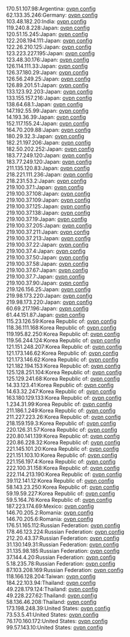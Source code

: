 170.51.107.98:Argentina: [ovpn config](vpn/170_51_107_98.ovpn)  
62.133.35.246:Germany: [ovpn config](vpn/62_133_35_246.ovpn)  
103.48.182.20:India: [ovpn config](vpn/103_48_182_20.ovpn)  
119.240.8.228:Japan: [ovpn config](vpn/119_240_8_228.ovpn)  
120.51.15.245:Japan: [ovpn config](vpn/120_51_15_245.ovpn)  
122.208.194.111:Japan: [ovpn config](vpn/122_208_194_111.ovpn)  
122.26.210.125:Japan: [ovpn config](vpn/122_26_210_125.ovpn)  
123.223.227.195:Japan: [ovpn config](vpn/123_223_227_195.ovpn)  
123.48.30.176:Japan: [ovpn config](vpn/123_48_30_176.ovpn)  
126.114.111.33:Japan: [ovpn config](vpn/126_114_111_33.ovpn)  
126.37.180.29:Japan: [ovpn config](vpn/126_37_180_29.ovpn)  
126.56.249.25:Japan: [ovpn config](vpn/126_56_249_25.ovpn)  
126.89.201.51:Japan: [ovpn config](vpn/126_89_201_51.ovpn)  
133.123.92.203:Japan: [ovpn config](vpn/133_123_92_203.ovpn)  
133.155.157.216:Japan: [ovpn config](vpn/133_155_157_216.ovpn)  
138.64.68.1:Japan: [ovpn config](vpn/138_64_68_1.ovpn)  
147.192.55.99:Japan: [ovpn config](vpn/147_192_55_99.ovpn)  
14.193.36.39:Japan: [ovpn config](vpn/14_193_36_39.ovpn)  
152.117.155.24:Japan: [ovpn config](vpn/152_117_155_24.ovpn)  
164.70.209.88:Japan: [ovpn config](vpn/164_70_209_88.ovpn)  
180.29.32.3:Japan: [ovpn config](vpn/180_29_32_3.ovpn)  
182.21.197.206:Japan: [ovpn config](vpn/182_21_197_206.ovpn)  
182.50.202.252:Japan: [ovpn config](vpn/182_50_202_252.ovpn)  
183.77.249.120:Japan: [ovpn config](vpn/183_77_249_120.ovpn)  
183.77.249.120:Japan: [ovpn config](vpn/183_77_249_120.ovpn)  
211.135.120.83:Japan: [ovpn config](vpn/211_135_120_83.ovpn)  
218.221.111.236:Japan: [ovpn config](vpn/218_221_111_236.ovpn)  
218.231.53.2:Japan: [ovpn config](vpn/218_231_53_2.ovpn)  
219.100.37.1:Japan: [ovpn config](vpn/219_100_37_1.ovpn)  
219.100.37.108:Japan: [ovpn config](vpn/219_100_37_108.ovpn)  
219.100.37.109:Japan: [ovpn config](vpn/219_100_37_109.ovpn)  
219.100.37.125:Japan: [ovpn config](vpn/219_100_37_125.ovpn)  
219.100.37.138:Japan: [ovpn config](vpn/219_100_37_138.ovpn)  
219.100.37.19:Japan: [ovpn config](vpn/219_100_37_19.ovpn)  
219.100.37.205:Japan: [ovpn config](vpn/219_100_37_205.ovpn)  
219.100.37.211:Japan: [ovpn config](vpn/219_100_37_211.ovpn)  
219.100.37.213:Japan: [ovpn config](vpn/219_100_37_213.ovpn)  
219.100.37.22:Japan: [ovpn config](vpn/219_100_37_22.ovpn)  
219.100.37.4:Japan: [ovpn config](vpn/219_100_37_4.ovpn)  
219.100.37.50:Japan: [ovpn config](vpn/219_100_37_50.ovpn)  
219.100.37.58:Japan: [ovpn config](vpn/219_100_37_58.ovpn)  
219.100.37.67:Japan: [ovpn config](vpn/219_100_37_67.ovpn)  
219.100.37.7:Japan: [ovpn config](vpn/219_100_37_7.ovpn)  
219.100.37.90:Japan: [ovpn config](vpn/219_100_37_90.ovpn)  
219.126.156.25:Japan: [ovpn config](vpn/219_126_156_25.ovpn)  
219.98.173.220:Japan: [ovpn config](vpn/219_98_173_220.ovpn)  
219.98.173.220:Japan: [ovpn config](vpn/219_98_173_220.ovpn)  
60.69.217.196:Japan: [ovpn config](vpn/60_69_217_196.ovpn)  
61.44.151.87:Japan: [ovpn config](vpn/61_44_151_87.ovpn)  
115.23.126.59:Korea Republic of: [ovpn config](vpn/115_23_126_59.ovpn)  
118.36.111.168:Korea Republic of: [ovpn config](vpn/118_36_111_168.ovpn)  
119.195.82.250:Korea Republic of: [ovpn config](vpn/119_195_82_250.ovpn)  
119.56.244.124:Korea Republic of: [ovpn config](vpn/119_56_244_124.ovpn)  
121.151.248.207:Korea Republic of: [ovpn config](vpn/121_151_248_207.ovpn)  
121.173.146.62:Korea Republic of: [ovpn config](vpn/121_173_146_62.ovpn)  
121.173.146.62:Korea Republic of: [ovpn config](vpn/121_173_146_62.ovpn)  
121.182.194.153:Korea Republic of: [ovpn config](vpn/121_182_194_153.ovpn)  
125.128.251.104:Korea Republic of: [ovpn config](vpn/125_128_251_104.ovpn)  
125.129.241.68:Korea Republic of: [ovpn config](vpn/125_129_241_68.ovpn)  
14.33.123.41:Korea Republic of: [ovpn config](vpn/14_33_123_41.ovpn)  
14.63.32.247:Korea Republic of: [ovpn config](vpn/14_63_32_247.ovpn)  
163.180.129.133:Korea Republic of: [ovpn config](vpn/163_180_129_133.ovpn)  
1.234.31.99:Korea Republic of: [ovpn config](vpn/1_234_31_99.ovpn)  
211.186.1.249:Korea Republic of: [ovpn config](vpn/211_186_1_249.ovpn)  
211.227.223.26:Korea Republic of: [ovpn config](vpn/211_227_223_26.ovpn)  
218.159.159.3:Korea Republic of: [ovpn config](vpn/218_159_159_3.ovpn)  
220.126.31.57:Korea Republic of: [ovpn config](vpn/220_126_31_57.ovpn)  
220.80.141.139:Korea Republic of: [ovpn config](vpn/220_80_141_139.ovpn)  
220.86.228.32:Korea Republic of: [ovpn config](vpn/220_86_228_32.ovpn)  
221.145.101.20:Korea Republic of: [ovpn config](vpn/221_145_101_20.ovpn)  
221.151.103.10:Korea Republic of: [ovpn config](vpn/221_151_103_10.ovpn)  
221.156.197.4:Korea Republic of: [ovpn config](vpn/221_156_197_4.ovpn)  
222.100.31.158:Korea Republic of: [ovpn config](vpn/222_100_31_158.ovpn)  
222.114.213.190:Korea Republic of: [ovpn config](vpn/222_114_213_190.ovpn)  
39.112.141.12:Korea Republic of: [ovpn config](vpn/39_112_141_12.ovpn)  
58.143.23.250:Korea Republic of: [ovpn config](vpn/58_143_23_250.ovpn)  
59.19.59.227:Korea Republic of: [ovpn config](vpn/59_19_59_227.ovpn)  
59.5.164.76:Korea Republic of: [ovpn config](vpn/59_5_164_76.ovpn)  
187.223.174.69:Mexico: [ovpn config](vpn/187_223_174_69.ovpn)  
146.70.205.2:Romania: [ovpn config](vpn/146_70_205_2.ovpn)  
146.70.205.6:Romania: [ovpn config](vpn/146_70_205_6.ovpn)  
176.51.165.112:Russian Federation: [ovpn config](vpn/176_51_165_112.ovpn)  
178.46.123.224:Russian Federation: [ovpn config](vpn/178_46_123_224.ovpn)  
212.20.43.37:Russian Federation: [ovpn config](vpn/212_20_43_37.ovpn)  
31.130.149.31:Russian Federation: [ovpn config](vpn/31_130_149_31.ovpn)  
31.135.98.185:Russian Federation: [ovpn config](vpn/31_135_98_185.ovpn)  
37.144.4.20:Russian Federation: [ovpn config](vpn/37_144_4_20.ovpn)  
5.18.235.78:Russian Federation: [ovpn config](vpn/5_18_235_78.ovpn)  
87.103.208.169:Russian Federation: [ovpn config](vpn/87_103_208_169.ovpn)  
118.166.128.204:Taiwan: [ovpn config](vpn/118_166_128_204.ovpn)  
184.22.103.94:Thailand: [ovpn config](vpn/184_22_103_94.ovpn)  
49.228.179.124:Thailand: [ovpn config](vpn/49_228_179_124.ovpn)  
49.228.227.62:Thailand: [ovpn config](vpn/49_228_227_62.ovpn)  
58.136.46.208:Thailand: [ovpn config](vpn/58_136_46_208.ovpn)  
173.198.248.39:United States: [ovpn config](vpn/173_198_248_39.ovpn)  
73.53.5.41:United States: [ovpn config](vpn/73_53_5_41.ovpn)  
76.170.160.172:United States: [ovpn config](vpn/76_170_160_172.ovpn)  
99.57.143.10:United States: [ovpn config](vpn/99_57_143_10.ovpn)  
